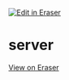 <p><a target="_blank" href="https://app.eraser.io/workspace/pPrQuuG2ClvFiEfNcvKf" id="edit-in-eraser-github-link"><img alt="Edit in Eraser" src="https://firebasestorage.googleapis.com/v0/b/second-petal-295822.appspot.com/o/images%2Fgithub%2FOpen%20in%20Eraser.svg?alt=media&amp;token=968381c8-a7e7-472a-8ed6-4a6626da5501"></a></p>

# server
[﻿View on Eraser](https://app.eraser.io/workspace/pPrQuuG2ClvFiEfNcvKf?elements=UBxjGGB1xZpNuTD_quWLuw) 


<!--- Eraser file: https://app.eraser.io/workspace/pPrQuuG2ClvFiEfNcvKf --->